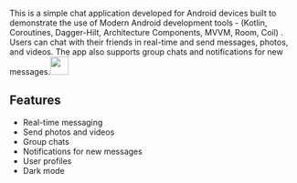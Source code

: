 This is a simple chat application developed for Android devices built to demonstrate the use of Modern Android development tools - (Kotlin, Coroutines, Dagger-Hilt, Architecture Components, MVVM, Room, Coil)  . Users can chat with their friends in real-time and send messages, photos, and videos. The app also supports group chats and notifications for new messages.<img src="https://github.com/blackcater/blackcater/raw/main/images/Hi.gif" height="32"/></h1>

## Features

- Real-time messaging
- Send photos and videos
- Group chats
- Notifications for new messages
- User profiles
- Dark mode



